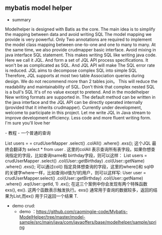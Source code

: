 
## mybatis model helper
- summary
  <p>
Modelhelper is designed with Batis as the core. The main idea is to simplify the mapping between data and avoid writing SQL The model mapping we provide is very powerful. Only
Two annotations are required to implement the model class mapping between one-to-one and one to many to many. At the same time, we also provide crudmapper basic interface. Avoid mixing in java interface
SQL statement. This makes writing SQL like writing java code. Here we call it JQL. And form a set of JQL API process specifications. It won't be as complicated as SQL. And JQL API will make
The SQL error rate is reduced. JQL aims to decompose complex SQL into simple SQL Therefore, JQL supports at most two table Association queries during design. We do not recommend more than 2 tables
join。 This will reduce the readability and maintainability of SQL. Don't think that complex nested SQL is a bull's SQL It's of no value except to pretend. And in the modelhelper
New writing formats are supported in. The default method can be written in the java interface and the JQL API can be directly operated internally (provided that it inherits crudmapper).
Currently under development, welcome to participate in this project. Let me write JQL in Java stream to improve development efficiency. Less code and more fluent writing form. I'm sure you'll love her 
  <p>
- 教程
  - 一个普通的查询   
  <p>
    List<User> users =  = crudUserMapper
                .select()
                .colAll()
                .where()
                .exs(); 这个JQL 最终会翻译为 select * from user . 这里的colAll 表示查询所有表字段。如果你想查询指定的字段，比如查询name和 birthday字段，则可以这样：
    List<User> users = crudUserMapper
                .select()
                .col(User::getBirthday)
                .col(User::getName)
                .where()
                .exs(); 可以通过col() 指定具体想查询的字段，这里的where()和 sql中的关键字where一样，比如查询id值为1的用户，则可以这样写:
    User user = crudUserMapper.select()
                .col(User::getBirthday)
                .col(User::getName)
                .where()
                .eq(User::getId, 1)
                .ex(); 在这三个案例中你会发现有两个特殊函数 exs(), ex(). 这两个函数表示触发执行。exs() 通常用于查询的数据较多，返回的结果为List<T>,而ex() 用于只返回一个结果 T.
    
    
  </p>  

    
 
- demo crud:
  - demo ：https://github.com/caomingjie-code/Mybatis-ModelHelper/tree/master/model-sample/src/main/java/com/javaoffers/base/modelhelper/sample/spring
    
